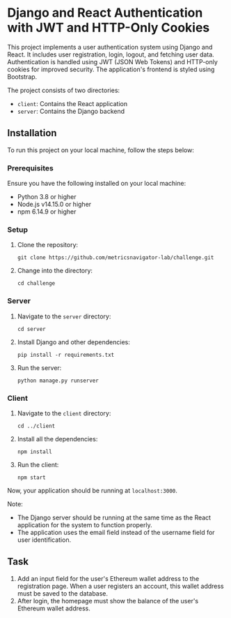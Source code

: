 # Django and React Authentication with JWT and HTTP-Only Cookies

This project implements a user authentication system using Django and React. It includes user registration, login, logout, and fetching user data. Authentication is handled using JWT (JSON Web Tokens) and HTTP-only cookies for improved security. The application's frontend is styled using Bootstrap.

The project consists of two directories: 

- `client`: Contains the React application
- `server`: Contains the Django backend

## Installation

To run this project on your local machine, follow the steps below:

### Prerequisites

Ensure you have the following installed on your local machine:

- Python 3.8 or higher
- Node.js v14.15.0 or higher
- npm 6.14.9 or higher

### Setup

1. Clone the repository:
    ```
    git clone https://github.com/metricsnavigator-lab/challenge.git
    ```
2. Change into the directory:
    ```
    cd challenge
    ```

### Server

1. Navigate to the `server` directory:
    ```
    cd server
    ```
2. Install Django and other dependencies:
    ```
    pip install -r requirements.txt
    ```
3. Run the server:
    ```
    python manage.py runserver
    ```

### Client

1. Navigate to the `client` directory:
    ```
    cd ../client
    ```
2. Install all the dependencies:
    ```
    npm install
    ```
3. Run the client:
    ```
    npm start
    ```

Now, your application should be running at `localhost:3000`.

Note:
- The Django server should be running at the same time as the React application for the system to function properly.
- The application uses the email field instead of the username field for user identification.


## Task
1. Add an input field for the user's Ethereum wallet address to the registration page. When a user registers an account, this wallet address must be saved to the database.
2. After login, the homepage must show the balance of the user's Ethereum wallet address.